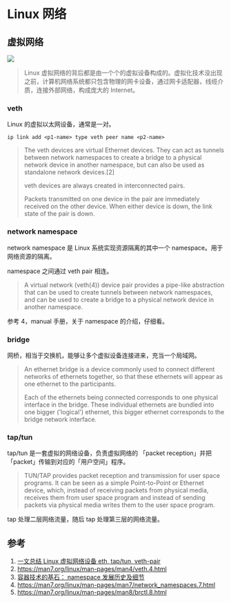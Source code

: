 # Linux 网络

## 虚拟网络

![](https://img2018.cnblogs.com/blog/431521/201903/431521-20190308112809094-593909112.png)

> Linux 虚拟网络的背后都是由一个个的虚拟设备构成的。虚拟化技术没出现之前，计算机网络系统都只包含物理的网卡设备，通过网卡适配器，线缆介质，连接外部网络，构成庞大的 Internet。
>

### veth

Linux 的虚拟以太网设备，通常是一对。

```shell
ip link add <p1-name> type veth peer name <p2-name>
```

> The veth devices are virtual Ethernet devices.  They can act as
> tunnels between network namespaces to create a bridge to a
> physical network device in another namespace, but can also be
> used as standalone network devices.[2]
>
> veth devices are always created in interconnected pairs.
>
> Packets transmitted on one device in the pair are immediately
> received on the other device.  When either device is down, the
> link state of the pair is down.

### network namespace

network namespace 是 Linux 系统实现资源隔离的其中一个 namespace。用于网络资源的隔离。

namespace 之间通过 veth pair 相连。

> A virtual network (veth(4)) device pair provides a pipe-like
> abstraction that can be used to create tunnels between network
> namespaces, and can be used to create a bridge to a physical
> network device in another namespace. 

参考 4，manual 手册，关于 namespace 的介绍，仔细看。

### bridge

网桥，相当于交换机，能够让多个虚拟设备连接进来，充当一个局域网。

> An ethernet bridge is a device commonly used to connect different
> networks of ethernets together, so that these ethernets will
> appear as one ethernet to the participants.
> 
> Each of the ethernets being connected corresponds to one physical
> interface in the bridge. These individual ethernets are bundled
> into one bigger ('logical') ethernet, this bigger ethernet
> corresponds to the bridge network interface.

### tap/tun

tap/tun 是一套虚拟的网络设备，负责虚拟网络的 「packet reception」并把「packet」传输到对应的「用户空间」程序。

> TUN/TAP provides packet reception and transmission for user space programs. 
  It can be seen as a simple Point-to-Point or Ethernet device, which,
  instead of receiving packets from physical media, receives them from 
  user space program and instead of sending packets via physical media 
  writes them to the user space program. 

tap 处理二层网络流量，随后 tap 处理第三层的网络流量。

## 参考

1. [一文总结 Linux 虚拟网络设备 eth, tap/tun, veth-pair](https://www.cnblogs.com/bakari/p/10494773.html)
2. https://man7.org/linux/man-pages/man4/veth.4.html
3. [容器技术的基石： namespace 发展历史及细节](https://moelove.info/2021/12/10/%E6%90%9E%E6%87%82%E5%AE%B9%E5%99%A8%E6%8A%80%E6%9C%AF%E7%9A%84%E5%9F%BA%E7%9F%B3-namespace-%E4%B8%8A/)
4. https://man7.org/linux/man-pages/man7/network_namespaces.7.html
5. https://man7.org/linux/man-pages/man8/brctl.8.html
